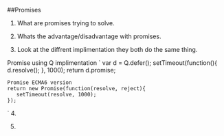 ##Promises
1. What are promises trying to solve.

2. Whats the advantage/disadvantage with promises.
3. Look at the diffrent implimentation they both do the same thing.

Promise using Q implimentation
`
    var d = Q.defer();
    setTimeout(function(){ d.resolve(); }, 1000); 
    return d.promise;

    Promise ECMA6 version
    return new Promise(function(resolve, reject){
       setTimeout(resolve, 1000);
    });
`
4.  

5.
